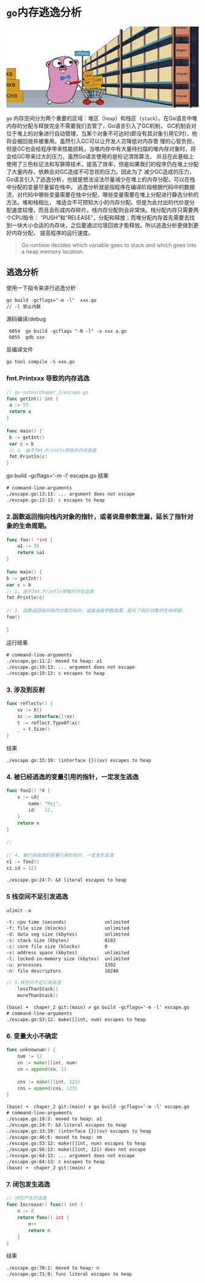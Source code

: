 # `go`内存逃逸分析

![](https://raw.githubusercontent.com/codeflysafe/gitalk/main/img/20220412093056.png)

`go` 内存空间分为两个重要的区域：堆区（`heap`）和栈区（`stack`）。在Go语言中堆内存的分配与释放完全不需要我们去管了，Go语言引入了GC机制，
GC机制会对位于堆上的对象进行自动管理，当某个对象不可达时(即没有其对象引用它时)，他将会被回收并被重用。虽然引入GC可以让开发人员降低对内存管
理的心智负担，但是GC也会给程序带来性能损耗，当堆内存中有大量待扫描的堆内存对象时，将会给GC带来过大的压力，虽然Go语言使用的是标记清除算法，
并且在此基础上使用了三色标记法和写屏障技术，提高了效率，但是如果我们的程序仍在堆上分配了大量内存，依赖会对GC造成不可忽视的压力。因此为了
减少GC造成的压力，Go语言引入了逃逸分析，也就是想法设法尽量减少在堆上的内存分配，可以在栈中分配的变量尽量留在栈中。 
    逃逸分析就是指程序在编译阶段根据代码中的数据流，对代码中哪些变量需要在栈中分配，哪些变量需要在堆上分配进行静态分析的方法。堆和栈相比，
堆适合不可预知大小的内存分配。但是为此付出的代价是分配速度较慢，而且会形成内存碎片。栈内存分配则会非常快。栈分配内存只需要两个CPU指令：
“PUSH”和“RELEASE”，分配和释放；而堆分配内存首先需要去找到一块大小合适的内存块，之后要通过垃圾回收才能释放。所以逃逸分析更做到更好内存分配，
提高程序的运行速度。

> Go runtime decides which variable goes to stack and which goes into a heap memory location.


## 逃逸分析

使用一下指令来进行逃逸分析
```shell
go build -gcflags="-m -l"  xxx.go
// -l 禁止内联
```
源码编译/debug
```shell
 6054  go build -gcflags "-N -l" -o xxx a.go
 6055  gdb xxx
```
反编译文件
```shell
go tool compile -S xxx.go
```

### fmt.Printxxx 导致的内存逃逸

```go
// go-notes/chaper_2/escape.go
func getInt() int {
 a := 55
 return a
}

func main() {
 b := getInt()
 var c = b
 // 1. 由于fmt.Println导致的内存逃逸
 fmt.Println(c)
}

```

go build -gcflags='-m -l' escape.go 结果
```shell
# command-line-arguments
./escape.go:13:13: ... argument does not escape
./escape.go:13:13: c escapes to heap

```

### 2.函数返回指向栈内对象的指针，或者说是参数泄漏，延长了指针对象的生命周期。

```go
func foo() *int {
	a1 := 55
	return &a1
}

func main() {
b := getInt()
var c = b
// 1. 由于fmt.Println导致的内存逃逸
fmt.Println(c)

// 2. 函数返回指向栈内对象的指针，或者说是参数泄漏，延长了指针对象的生命周期。
foo()

}

```
运行结果

```shell
# command-line-arguments
./escape.go:11:2: moved to heap: a1
./escape.go:19:13: ... argument does not escape
./escape.go:19:13: c escapes to heap
```

### 3. 涉及到反射
```go
func reflectv() {
	xv := X{}
	xc := interface{}(xv)
	t := reflect.TypeOf(xc)
	_ = t.Size()
}
```

结果
```shell
./escape.go:33:19: (interface {})(xv) escapes to heap

```

### 4. 被已经逃逸的变量引用的指针，一定发生逃逸

```go
func foo2() *X {
	x := &X{
		name: "hsj",
		id:   12,
	}
	return x
}

// 

// 4. 被已经逃逸的变量引用的指针，一定发生逃逸
x1 := foo2()
x1.id = 123

```

```shell
./escape.go:24:7: &X literal escapes to heap

```

### 5 栈空间不足引发逃逸

`ulimit -a`

```shell
-t: cpu time (seconds)              unlimited
-f: file size (blocks)              unlimited
-d: data seg size (kbytes)          unlimited
-s: stack size (kbytes)             8192 
-c: core file size (blocks)         0
-v: address space (kbytes)          unlimited
-l: locked-in-memory size (kbytes)  unlimited
-u: processes                       1392
-n: file descriptors                10240

```

```go
// 5.栈空间不足引发逃逸
	lessThanStack()
	moreThanStack()

```

```shell
(base) ➜  chaper_2 git:(main) ✗ go build -gcflags='-m -l' escape.go
# command-line-arguments
./escape.go:53:12: make([]int, num) escapes to heap

```

### 6. 变量大小不确定

```go
func unknownum() {
	num := 12
	cn := make([]int, num)
	cn = append(cn, 1)

	cns := make([]int, 121)
	cns = append(cns, 123)
}
```

```shell
(base) ➜  chaper_2 git:(main) ✗ go build -gcflags='-m -l' escape.go
# command-line-arguments
./escape.go:19:2: moved to heap: a1
./escape.go:24:7: &X literal escapes to heap
./escape.go:33:19: (interface {})(xv) escapes to heap
./escape.go:46:6: moved to heap: xm
./escape.go:53:12: make([]int, num) escapes to heap
./escape.go:56:13: make([]int, 121) does not escape
./escape.go:64:13: ... argument does not escape
./escape.go:64:13: c escapes to heap
(base) ➜  chaper_2 git:(main) ✗ 

```

### 7. 闭包发生逃逸
```go
// 闭包产生的逃逸
func Increase() func() int {
	n := 0
	return func() int {
		n++
		return n
	}
}
```

结果
```shell
./escape.go:70:2: moved to heap: n
./escape.go:71:9: func literal escapes to heap

```